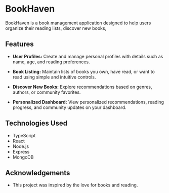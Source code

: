 # BookHaven

BookHaven is a book management application designed to help users organize their reading lists, discover new books, 

## Features

- **User Profiles:** Create and manage personal profiles with details such as name, age, and reading preferences.
  
- **Book Listing:** Maintain lists of books you own, have read, or want to read using simple and intuitive controls.
  
- **Discover New Books:** Explore recommendations based on genres, authors, or community favorites.
  
- **Personalized Dashboard:** View personalized recommendations, reading progress, and community updates on your dashboard.

## Technologies Used

- TypeScript
- React
- Node.js
- Express
- MongoDB
  
## Acknowledgements

- This project was inspired by the love for books and reading.
 
 
